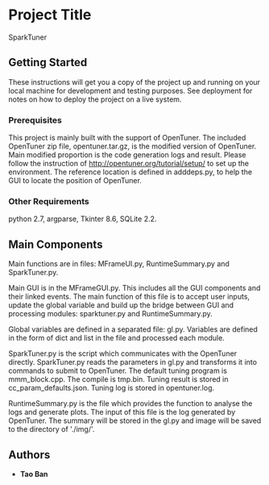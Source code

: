 
# Project Title

SparkTuner

## Getting Started

These instructions will get you a copy of the project up and running on your local machine for development and testing purposes. See deployment for notes on how to deploy the project on a live system.

### Prerequisites

This project is mainly built with the support of OpenTuner. The included OpenTuner zip file, opentuner.tar.gz, is the modified version of OpenTuner. Main modified proportion is the code generation logs and result. Please follow the instruction of http://opentuner.org/tutorial/setup/ to set up the environment. The reference location is defined in adddeps.py, to help the GUI to locate the position of OpenTuner.

### Other Requirements

python 2.7, argparse, Tkinter 8.6, SQLite 2.2.

## Main Components

Main functions are in files: MFrameUI.py, RuntimeSummary.py and SparkTuner.py.

Main GUI is in the MFrameGUI.py. This includes all the GUI components and their linked events. The main function of this file is to accept user inputs, update the global variable and build up the bridge between GUI and processing modules:  sparktuner.py and RuntimeSummary.py.

Global variables are defined in a separated file: gl.py. Variables are defined in the form of dict and list in the file and processed each module. 

SparkTuner.py is the script which communicates with the OpenTuner directly. SparkTuner.py reads the parameters in gl.py and transforms it into commands to submit to OpenTuner. The default tuning program is mmm_block.cpp. The compile is tmp.bin. Tuning result is stored in cc_param_defaults.json. Tuning log is stored in opentuner.log.

RuntimeSummary.py    is the file which provides the function to analyse the logs and generate plots. The input of this file is the log generated by OpenTuner. The summary will be stored in the gl.py and image will be saved to the directory of './img/'.

## Authors

* **Tao Ban** 
